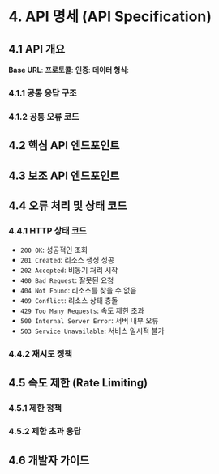 # **4. API 명세 (API Specification)**

## **4.1 API 개요**

**Base URL**: 
**프로토콜**: 
**인증**: 
**데이터 형식**: 

### **4.1.1 공통 응답 구조**

### **4.1.2 공통 오류 코드**

## **4.2 핵심 API 엔드포인트**

## **4.3 보조 API 엔드포인트**

## **4.4 오류 처리 및 상태 코드**

### **4.4.1 HTTP 상태 코드**
- `200 OK`: 성공적인 조회
- `201 Created`: 리소스 생성 성공
- `202 Accepted`: 비동기 처리 시작
- `400 Bad Request`: 잘못된 요청
- `404 Not Found`: 리소스를 찾을 수 없음
- `409 Conflict`: 리소스 상태 충돌
- `429 Too Many Requests`: 속도 제한 초과
- `500 Internal Server Error`: 서버 내부 오류
- `503 Service Unavailable`: 서비스 일시적 불가

### **4.4.2 재시도 정책**

## **4.5 속도 제한 (Rate Limiting)**

### **4.5.1 제한 정책**
### **4.5.2 제한 초과 응답**


## **4.6 개발자 가이드**